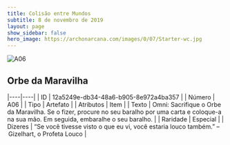 ```yaml
---
title: Colisão entre Mundos
subtitle: 8 de novembro de 2019
layout: page
show_sidebar: false
hero_image: https://archonarcana.com/images/0/07/Starter-wc.jpg
---
```


![A06](https://cdn.keyforgegame.com/media/card_front/pt/453_A06_MHX5X4X47GG6_pt.png)

## Orbe da Maravilha

|----|----|
| ID | 12a5249e-db34-48a6-b905-8e972a4ba357 |
| Número | A06 |
| Tipo | Artefato |
| Atributos | Item |
| Texto | Omni: Sacrifique o Orbe da Maravilha.  Se o fizer, procure no seu baralho por uma carta e coloque-a na sua mão. Em seguida, embaralhe o seu baralho. |
| Raridade | Especial |
| Dizeres | “Se você tivesse visto o que eu vi, você estaria louco também.” – Gizelhart, o Profeta Louco |
